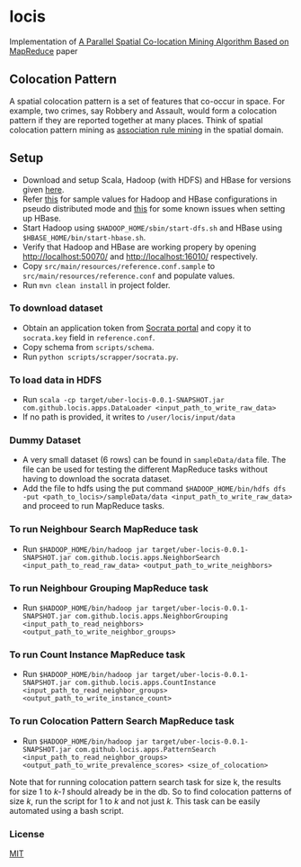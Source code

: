 # locis
Implementation of  [A Parallel Spatial Co-location Mining Algorithm Based on MapReduce](docs/paper/paper.pdf) paper

## Colocation Pattern

A spatial colocation pattern is a set of features that co-occur in space. For example, two crimes, say Robbery and Assault, would form a colocation pattern if they are reported together at many places. Think of spatial colocation pattern mining as [association rule mining](https://en.wikipedia.org/wiki/Association_rule_learning) in the spatial domain.

## Setup

* Download and setup Scala, Hadoop (with HDFS) and HBase for versions given [here](docs/implementation.md).
* Refer [this](https://github.com/shagunsodhani/book-keeper) for sample values for Hadoop and HBase configurations in pseudo distributed mode and [this](docs/known-issues.md) for some known issues when setting up HBase. 
* Start Hadoop using `$HADOOP_HOME/sbin/start-dfs.sh` and HBase using `$HBASE_HOME/bin/start-hbase.sh`.
* Verify that Hadoop and HBase are working propery by opening [http://localhost:50070/](http://localhost:50070/) and [http://localhost:16010/](http://localhost:16010/) respectively.
* Copy `src/main/resources/reference.conf.sample` to `src/main/resources/reference.conf` and populate values.
* Run `mvn clean install` in project folder.

### To download dataset

* Obtain an application token from [Socrata portal](https://dev.socrata.com/register) and copy it to `socrata.key` field in `reference.conf`.
* Copy schema from `scripts/schema`.
* Run `python scripts/scrapper/socrata.py`.

### To load data in HDFS

* Run `scala -cp target/uber-locis-0.0.1-SNAPSHOT.jar com.github.locis.apps.DataLoader <input_path_to_write_raw_data>`
* If no path is provided, it writes to `/user/locis/input/data`

### Dummy Dataset

* A very small dataset (6 rows) can be found in `sampleData/data` file. The file can be used for testing the different MapReduce tasks without having to download the socrata dataset. 
* Add the file to hdfs using the put command `$HADOOP_HOME/bin/hdfs dfs -put <path_to_locis>/sampleData/data <input_path_to_write_raw_data>` and proceed to run MapReduce tasks.

### To run Neighbour Search MapReduce task

* Run `$HADOOP_HOME/bin/hadoop jar target/uber-locis-0.0.1-SNAPSHOT.jar com.github.locis.apps.NeighborSearch <input_path_to_read_raw_data> <output_path_to_write_neighbors>`

### To run Neighbour Grouping MapReduce task

* Run `$HADOOP_HOME/bin/hadoop jar target/uber-locis-0.0.1-SNAPSHOT.jar com.github.locis.apps.NeighborGrouping <input_path_to_read_neighbors> <output_path_to_write_neighbor_groups>`

### To run Count Instance MapReduce task

* Run `$HADOOP_HOME/bin/hadoop jar target/uber-locis-0.0.1-SNAPSHOT.jar com.github.locis.apps.CountInstance <input_path_to_read_neighbor_groups> <output_path_to_write_instance_count>`

### To run Colocation Pattern Search MapReduce task

* Run `$HADOOP_HOME/bin/hadoop jar target/uber-locis-0.0.1-SNAPSHOT.jar com.github.locis.apps.PatternSearch <input_path_to_read_neighbor_groups> <output_path_to_write_prevalence_scores> <size_of_colocation>`

Note that for running colocation pattern search task for size k, the results for size 1 to *k-1* should already be in the db. So to find colocation patterns of size *k*, run the script for 1 to *k* and not just *k*. This task can be easily automated using a bash script. 

### License

[MIT](https://shagun.mit-license.org/)